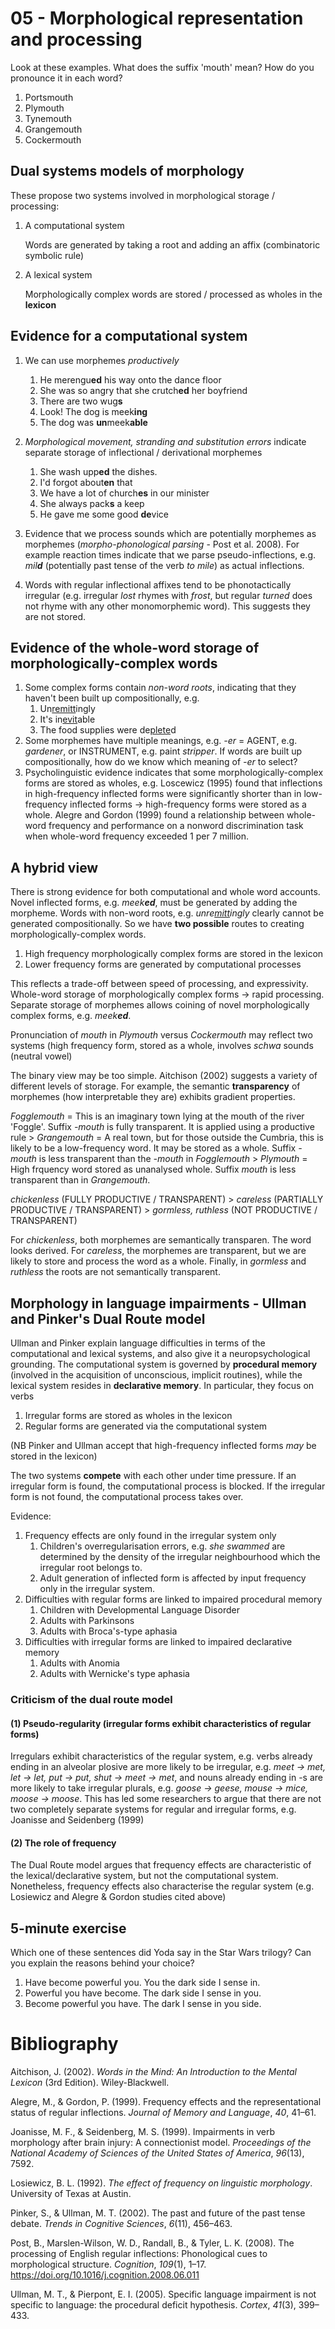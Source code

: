 # 05 - Morphological representation and processing

Look at these examples. What does the suffix 'mouth' mean? How do you pronounce it in each word?

1. Portsmouth
2. Plymouth
3. Tynemouth
4. Grangemouth
5. Cockermouth

## Dual systems models of morphology

These propose two systems involved in morphological storage / processing:

1. A computational system

   Words are generated by taking a root and adding an affix (combinatoric symbolic rule)

2. A lexical system

   Morphologically complex words are stored / processed as wholes in the **lexicon**

## Evidence for a computational system

1. We can use morphemes *productively*

   1. He merengu**ed** his way onto the dance floor
   2. She was so angry that she crutch**ed** her boyfriend
   3. There are two wug**s**
   4. Look! The dog is meek**ing**
   5. The dog was **un**meek**able**
2. *Morphological movement, stranding and substitution errors* indicate separate storage of inflectional / derivational morphemes
   1. She wash upp**ed** the dishes.
   2. I'd forgot about**en** that
   3. We have a lot of church**es** in our minister
   4. She always pack**s** a keep
   5. He gave me some good **de**vice
3. Evidence that we process sounds which are potentially morphemes as morphemes (*morpho-phonological parsing* - Post et al. 2008). For example reaction times indicate that we parse pseudo-inflections, e.g. *mil**d*** (potentially past tense of the verb *to mile*) as actual inflections.

4. Words with regular inflectional affixes tend to be phonotactically irregular (e.g. irregular *lost* rhymes with *frost*, but regular *turned* does not rhyme with any other monomorphemic word). This suggests they are not stored.

## Evidence of the whole-word storage of morphologically-complex words

1. Some complex forms contain *non-word roots*, indicating that they haven't been built up compositionally, e.g.
   1. Un<u>remitt</u>ingly
   2. It's in<u>evit</u>able
   3. The food supplies were de<u>plete</u>d
2. Some morphemes have multiple meanings, e.g. *-er* = AGENT, e.g. *gardener*, or INSTRUMENT, e.g. paint *stripper*. If words are built up compositionally, how do we know which meaning of *-er* to select?
3. Psycholinguistic evidence indicates that some morphologically-complex forms are stored as wholes, e.g. Loscewicz (1995) found that inflections in high-frequency inflected forms were significantly shorter than in low-frequency inflected forms -> high-frequency forms were stored as a whole. Alegre and Gordon (1999) found a relationship between whole-word frequency and performance on a nonword discrimination task when whole-word frequency exceeded 1 per 7 million.

## A hybrid view

There is strong evidence for both computational and whole word accounts. Novel inflected forms, e.g. *meek**ed***, must be generated by adding the morpheme. Words with non-word roots, e.g. *unre<u>mitt</u>ingly* clearly cannot be generated compositionally. So we have **two possible** routes to creating morphologically-complex words.

1. High frequency morphologically complex forms are stored in the lexicon
2. Lower frequency forms are generated by computational processes

This reflects a trade-off between speed of processing, and expressivity. Whole-word storage of morphologically complex forms -> rapid processing.  Separate storage of morphemes allows coining of novel morphologically complex forms, e.g. *meek**ed***.

Pronunciation of *mouth* in *Plymouth* versus *Cockermouth* may reflect two systems (high frequency form, stored as a whole, involves *schwa* sounds (neutral vowel)

The binary view may be too simple. Aitchison (2002) suggests a variety of different levels of storage. For example, the semantic **transparency** of morphemes (how interpretable they are) exhibits gradient properties.

*Fogglemouth* = This is an imaginary town lying at the mouth of the river 'Foggle'. Suffix *-mouth* is fully transparent. It is applied using a productive rule >
*Grangemouth* = A real town, but for those outside the Cumbria, this is likely to be a low-frequency word. It may be stored as a whole. Suffix *-mouth* is less transparent than the *-mouth* in *Fogglemouth* >
*Plymouth* = High frquency word stored as unanalysed whole. Suffix *mouth* is less transparent than in *Grangemouth*.

*chickenless* (FULLY PRODUCTIVE / TRANSPARENT) >
*careless* (PARTIALLY PRODUCTIVE / TRANSPARENT) >
*gormless, ruthless* (NOT PRODUCTIVE / TRANSPARENT)

For *chickenless*, both morphemes are semantically transparen. The word looks derived. For *careless*, the morphemes are transparent, but we are likely to store and process the word as a whole. Finally, in *gormless* and *ruthless* the roots are not semantically transparent.

## Morphology in language impairments - Ullman and Pinker's Dual Route model

Ullman and Pinker  explain language difficulties in terms of the computational and lexical systems, and also give it a neuropsychological grounding. The computational system is governed by **procedural memory** (involved in the acquisition of unconscious, implicit routines), while the lexical system resides in **declarative memory**. In particular, they focus on verbs

1. Irregular forms are stored as wholes in the lexicon
2. Regular forms are generated via the computational system

(NB Pinker and Ullman accept that high-frequency inflected forms *may* be stored in the lexicon)

The two systems **compete** with each other under time pressure. If an irregular form is found, the computational process is blocked. If the irregular form is not found, the computational process takes over.

Evidence:

1. Frequency effects are only found in the irregular system only
   1. Children's overregularisation errors, e.g. *she swammed* are determined by the density of the irregular neighbourhood which the irregular root belongs to.
   2. Adult generation of inflected form is affected by input frequency only in the irregular system.
2. Difficulties with regular forms are linked to impaired procedural memory
   1. Children with Developmental Language Disorder
   2. Adults with Parkinsons
   3. Adults with Broca's-type aphasia
3. Difficulties with irregular forms are linked to impaired declarative memory
   1. Adults with Anomia
   2. Adults with Wernicke's type aphasia

### Criticism of the dual route model

#### (1) Pseudo-regularity (irregular forms exhibit characteristics of regular forms)

Irregulars exhibit characteristics of the regular system, e.g. verbs already ending in an alveolar plosive are more likely to be irregular, e.g. *meet -> met, let -> let, put -> put, shut -> meet -> met*, and nouns already ending in -s are more likely to take irregular plurals, e.g. *goose -> geese, mouse -> mice, moose -> moose*. This has led some researchers to argue that there are not two completely separate systems for regular and irregular forms, e.g. Joanisse and Seidenberg (1999)

#### (2) The role of frequency

The Dual Route model argues that frequency effects are characteristic of the lexical/declarative system, but not the computational system. Nonetheless, frequency effects also characterise the regular system (e.g. Losiewicz and Alegre & Gordon studies cited above)

## 5-minute exercise

Which one of these sentences did Yoda say in the Star Wars trilogy? Can you explain the reasons behind your choice?

1. Have become powerful you. You the dark side I sense in.
2. Powerful you have become. The dark side I sense in you.
3. Become powerful you have. The dark I sense in you side.

# Bibliography

Aitchison, J. (2002). *Words in the Mind: An Introduction to the Mental Lexicon* (3rd Edition). Wiley-Blackwell.

Alegre, M., & Gordon, P. (1999). Frequency effects and the representational status of regular inflections. *Journal of Memory and Language*, *40*, 41–61.

Joanisse, M. F., & Seidenberg, M. S. (1999). Impairments in verb morphology after brain injury: A connectionist model. *Proceedings of the National Academy of Sciences of the United States of America*, *96*(13), 7592.

Losiewicz, B. L. (1992). *The effect of frequency on linguistic morphology*. University of Texas at Austin.

Pinker, S., & Ullman, M. T. (2002). The past and future of the past tense debate. *Trends in Cognitive Sciences*, *6*(11), 456–463.

Post, B., Marslen-Wilson, W. D., Randall, B., & Tyler, L. K. (2008). The processing of English regular inflections: Phonological cues to morphological structure. *Cognition*, *109*(1), 1–17. <https://doi.org/10.1016/j.cognition.2008.06.011>

Ullman, M. T., & Pierpont, E. I. (2005). Specific language impairment is not specific to language: the procedural deficit hypothesis. *Cortex*, *41*(3), 399–433.

